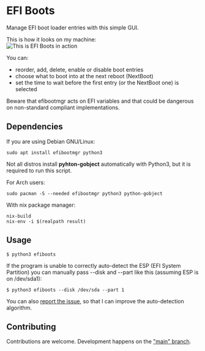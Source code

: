 # EFI Boots

Manage EFI boot loader entries with this simple GUI.

This is how it looks on my machine:  
![This is EFI Boots in action](screenshot.png)

You can:

- reorder, add, delete, enable or disable boot entries
- choose what to boot into at the next reboot (NextBoot)
- set the time to wait before the first entry (or the NextBoot one) is selected

Beware that efibootmgr acts on EFI variables and that could be dangerous on
non-standard compliant implementations.

## Dependencies

If you are using Debian GNU/Linux:

```
sudo apt install efibootmgr python3
```

Not all distros install **pyhton-gobject** automatically with Python3, but it is
required to run this script.

For Arch users:

```
sudo pacman -S --needed efibootmgr python3 python-gobject
```

With nix package manager:

```
nix-build
nix-env -i $(realpath result)
```

## Usage

```
$ python3 efiboots
```

If the program is unable to correctly auto-detect the ESP (EFI System Partition)
you can manually pass --disk and --part like this (assuming ESP is on /dev/sda1):

```
$ python3 efiboots --disk /dev/sda --part 1
```

You can also [report the issue](https://github.com/Elinvention/efibootmgr-gui/issues/new),
so that I can improve the auto-detection algorithm.

## Contributing

Contributions are welcome. Development happens on the ["main" branch](https://github.com/Elinvention/efibootmgr-gui/tree/main).

